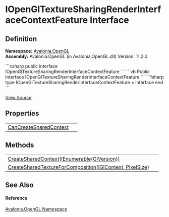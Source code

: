 # IOpenGlTextureSharingRenderInterfaceContextFeature Interface




## Definition
**Namespace:** <a href="N_Avalonia_OpenGL">Avalonia.OpenGL</a>  
**Assembly:** Avalonia.OpenGL (in Avalonia.OpenGL.dll) Version: 11.2.0

<Tabs groupId="api-code-preview">
<TabItem value="csharp" label="C#">
```csharp
public interface IOpenGlTextureSharingRenderInterfaceContextFeature
```
</TabItem>
<TabItem value="vb" label="VB">
```vb
Public Interface IOpenGlTextureSharingRenderInterfaceContextFeature
```
</TabItem>
<TabItem value="fsharp" label="F#">
```fsharp
type IOpenGlTextureSharingRenderInterfaceContextFeature = interface end
```
</TabItem>
</Tabs>



<a href="https://github.com/AvaloniaUI/Avalonia/tree/master/src/Avalonia.OpenGL/IOpenGlTextureSharingRenderInterfaceContextFeature.cs" title="View the source code">View Source</a>



## Properties
<table>
<tr>
<td><a href="P_Avalonia_OpenGL_IOpenGlTextureSharingRenderInterfaceContextFeature_CanCreateSharedContext">CanCreateSharedContext</a></td>
<td> </td>
</tr>
</table>

## Methods
<table>
<tr>
<td><a href="M_Avalonia_OpenGL_IOpenGlTextureSharingRenderInterfaceContextFeature_CreateSharedContext">CreateSharedContext(IEnumerable(GlVersion))</a></td>
<td> </td>
</tr>
<tr>
<td><a href="M_Avalonia_OpenGL_IOpenGlTextureSharingRenderInterfaceContextFeature_CreateSharedTextureForComposition">CreateSharedTextureForComposition(IGlContext, PixelSize)</a></td>
<td> </td>
</tr>
</table>

## See Also


#### Reference
<a href="N_Avalonia_OpenGL">Avalonia.OpenGL Namespace</a>  

